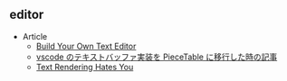 ## editor

+ Article
    + [Build Your Own Text Editor](https://viewsourcecode.org/snaptoken/kilo/)
    + [vscode のテキストバッファ実装を PieceTable に移行した時の記事](https://code.visualstudio.com/blogs/2018/03/23/text-buffer-reimplementation#_piece-tree)
    + [Text Rendering Hates You](https://gankra.github.io/blah/text-hates-you/)
